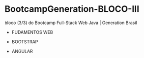 # BootcampGeneration-BLOCO-III
bloco (3/3) do Bootcamp Full-Stack Web Java | Generation Brasil

- FUDAMENTOS WEB 

- BOOTSTRAP

- ANGULAR
